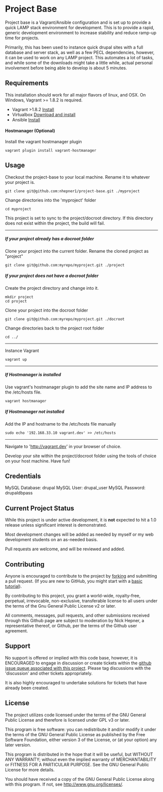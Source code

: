 Project Base
============

Project base is a Vagrant/Ansible configuration and is set up to provide a quick 
LAMP stack environment for development. This is to provide a rapid, generic 
development environment to increase stability and reduce ramp-up time for projects.

Primarily, this has been used to instance quick drupal sites with a full database 
and server stack, as well as a few PECL dependencies, however, it can be used to 
work on any LAMP project. This automates a lot of tasks, and while some of the 
downloads might take a little while, actual personal involvement before being able 
to develop is about 5 minutes.

Requirements
------------
This installation should work for all major flavors of linux, and 
OSX. On Windows, Vagrant >= 1.8.2 is required. 

 * Vagrant  >1.8.2 [Install](https://docs.vagrantup.com/v2/installation/index.html)
 * Virtualbox [Download and install](https://www.virtualbox.org/wiki/Downloads)
 * Ansible [Install](https://docs.ansible.com/ansible/intro_installation.html#installing-the-control-machine)
 
#### Hostmanager (Optional)
Install the vagrant hostmanager plugin
```
vagrant plugin install vagrant-hostmanager
```

Usage
-----
Checkout the project-base to your local machine. Rename it to whatever your project is.
```
git clone git@github.com:nhepner1/project-base.git ./myproject
```

Change directories into the 'myproject' folder
```
cd myproject
```

This project is set to sync to the project/docroot directory. If this directory does not exist 
within the project, the build will fail.

---------
##### If your project already has a docroot folder #####

Clone your project into the current folder. Rename the cloned project as "project"
```
git clone git@github.com:myrepo/myproject.git ./project
```

##### If your project does not have a docroot folder #####

Create the project directory and change into it.
```
mkdir project
cd project
```

Clone your project into the docroot folder
```
git clone git@github.com:myrepo/myproject.git ./docroot
```

Change directories back to the project root folder
```
cd ../
```
---------

Instance Vagrant
```
vagrant up
```

---------

##### If Hostmanager is installed #####
Use vagrant's hostmanager plugin to add the site name and IP address to the /etc/hosts file.
```
vagrant hostmanager
```

##### If Hostmanager not installed #####
Add the IP and hostname to the /etc/hosts file manually
```
sudo echo '192.168.33.10 vagrant.dev' >> /etc/hosts
```
---------

Navigate to 'http://vagrant.dev' in your browser of choice.

Develop your site within the project/docroot folder using the tools of choice on your host 
machine. Have fun!

Credentials
-----------
MySQL Database: drupal
MySQL User: drupal_user
MySQL Password: drupaldbpass

Current Project Status
----------------------
While this project is under active development, it is **not** expected to hit a 1.0 release
unless significant interest is demonstrated.

Most development changes will be added as needed by myself or my web development students on
an as-needed basis. 

Pull requests are welcome, and will be reviewed and added.

Contributing
------------
Anyone is encouraged to contribute to the project by 
[forking](https://help.github.com/articles/fork-a-repo) and submitting a pull 
request. (If you are new to GitHub, you might start with a 
[basic tutorial](https://help.github.com/articles/set-up-git)).

By contributing to this project, you grant a world-wide, royalty-free, perpetual, 
irrevocable, non-exclusive, transferable license to all users under the terms of 
the Gnu General Public License v2 or later.

All comments, messages, pull requests, and other submissions received through this Github
page are subject to moderation by Nick Hepner, a representative thereof, or 
Github, per the terms of the Github user agreement.

Support
-------
No support is offered or implied with this code base, however, it is ENCOURAGED
to engage in discussion or create tickets within the [github issue queue
associated with this project](https://github.com/nhepner1/project-base/issues). 
Please tag discussions with the 'discussion' and other tickets appropriately.

It is also highly encouraged to undertake solutions for tickets that have already 
been created.

License
-------
The project utilizes code licensed under the terms of the GNU General Public License
and therefore is licensed under GPL v3 or later.

This program is free software: you can redistribute it and/or modify it under the 
terms of the GNU General Public License as published by the Free Software Foundation, 
either version 3 of the License, or (at your option) any later version.

This program is distributed in the hope that it will be useful, but WITHOUT ANY 
WARRANTY; without even the implied warranty of MERCHANTABILITY or FITNESS FOR A 
PARTICULAR PURPOSE. See the GNU General Public License for more details.

You should have received a copy of the GNU General Public License along with this 
program. If not, see http://www.gnu.org/licenses/.